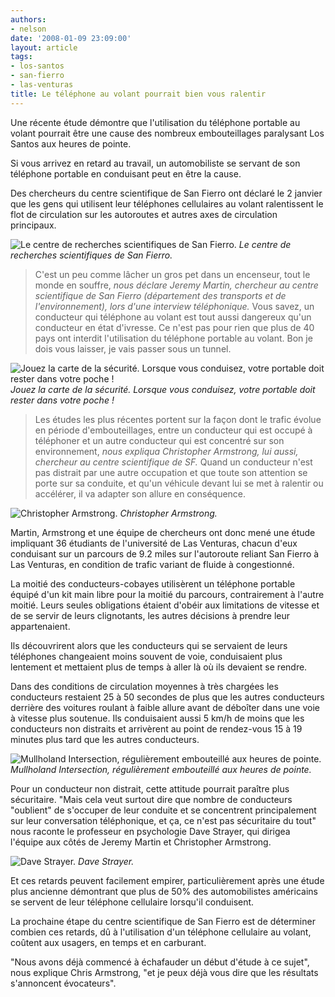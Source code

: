 ```yaml
---
authors:
- nelson
date: '2008-01-09 23:09:00'
layout: article
tags:
- los-santos
- san-fierro
- las-venturas
title: Le téléphone au volant pourrait bien vous ralentir
---
```



Une récente étude démontre que l'utilisation du téléphone portable au volant pourrait être une cause des nombreux embouteillages paralysant Los Santos aux heures de pointe.

Si vous arrivez en retard au travail, un automobiliste se servant de son téléphone portable en conduisant peut en être la cause.

Des chercheurs du centre scientifique de San Fierro ont déclaré le 2 janvier que les gens qui utilisent leur téléphones cellulaires au volant ralentissent le flot de circulation sur les autoroutes et autres axes de circulation principaux.

![Le centre de recherches scientifiques de San Fierro.]()
_Le centre de recherches scientifiques de San Fierro._

> C'est un peu comme lâcher un gros pet dans un encenseur, tout le monde en souffre, _nous déclare Jeremy Martin, chercheur au centre scientifique de San Fierro (département des transports et de l'environnement), lors d'une interview téléphonique._ Vous savez, un conducteur qui téléphone au volant est tout aussi dangereux qu'un conducteur en état d'ivresse. Ce n'est pas pour rien que plus de 40 pays ont interdit l'utilisation du téléphone portable au volant. Bon je dois vous laisser, je vais passer sous un tunnel.

![Jouez la carte de la sécurité. Lorsque vous conduisez, votre portable doit rester dans votre poche !]()
_Jouez la carte de la sécurité. Lorsque vous conduisez, votre portable doit rester dans votre poche !_

> Les études les plus récentes portent sur la façon dont le trafic évolue en période d'embouteillages, entre un conducteur qui est occupé à téléphoner et un autre conducteur qui est concentré sur son environnement, _nous expliqua Christopher Armstrong, lui aussi, chercheur au centre scientifique de SF._ Quand un conducteur n'est pas distrait par une autre occupation et que toute son attention se porte sur sa conduite, et qu'un véhicule devant lui se met à ralentir ou accélérer, il va adapter son allure en conséquence.

![Christopher Armstrong.]()
_Christopher Armstrong._

Martin, Armstrong et une équipe de chercheurs ont donc mené une étude impliquant 36 étudiants de l'université de Las Venturas, chacun d'eux conduisant sur un parcours de 9.2 miles sur l'autoroute reliant San Fierro à Las Venturas, en condition de trafic variant de fluide à congestionné.

La moitié des conducteurs-cobayes utilisèrent un téléphone portable équipé d'un kit main libre pour la moitié du parcours, contrairement à l'autre moitié. Leurs seules obligations étaient d'obéir aux limitations de vitesse et de se servir de leurs clignotants, les autres décisions à prendre leur appartenaient.

Ils découvrirent alors que les conducteurs qui se servaient de leurs téléphones changeaient moins souvent de voie, conduisaient plus lentement et mettaient plus de temps à aller là où ils devaient se rendre.

Dans des conditions de circulation moyennes à très chargées les conducteurs restaient 25 à 50 secondes de plus que les autres conducteurs derrière des voitures roulant à faible allure avant de déboîter dans une voie à vitesse plus soutenue. Ils conduisaient aussi 5 km/h de moins que les conducteurs non distraits et arrivèrent au point de rendez-vous 15 à 19 minutes plus tard que les autres conducteurs.

![Mullholand Intersection, régulièrement embouteillé aux heures de pointe.]()
_Mullholand Intersection, régulièrement embouteillé aux heures de pointe._

Pour un conducteur non distrait, cette attitude pourrait paraître plus sécuritaire. "Mais cela veut surtout dire que nombre de conducteurs "oublient" de s'occuper de leur conduite et se concentrent principalement sur leur conversation téléphonique, et ça, ce n'est pas sécuritaire du tout" nous raconte le professeur en psychologie Dave Strayer, qui dirigea l'équipe aux côtés de Jeremy Martin et Christopher Armstrong.

![Dave Strayer.]()
_Dave Strayer._

Et ces retards peuvent facilement empirer, particulièrement après une étude plus ancienne démontrant que plus de 50% des automobilistes américains se servent de leur téléphone cellulaire lorsqu'il conduisent.

La prochaine étape du centre scientifique de San Fierro est de déterminer combien ces retards, dû à l'utilisation d'un téléphone cellulaire au volant, coûtent aux usagers, en temps et en carburant.

"Nous avons déjà commencé à échafauder un début d'étude à ce sujet", nous explique Chris Armstrong, "et je peux déjà vous dire que les résultats s'annoncent évocateurs".